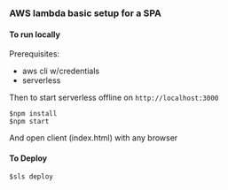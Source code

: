 ### AWS lambda basic setup for a SPA 

#### To run locally

Prerequisites:
* aws cli w/credentials
* serverless

Then to start serverless offline on `http://localhost:3000 `
```
$npm install
$npm start
```
And open client (index.html) with any browser

#### To Deploy
```
$sls deploy
```
